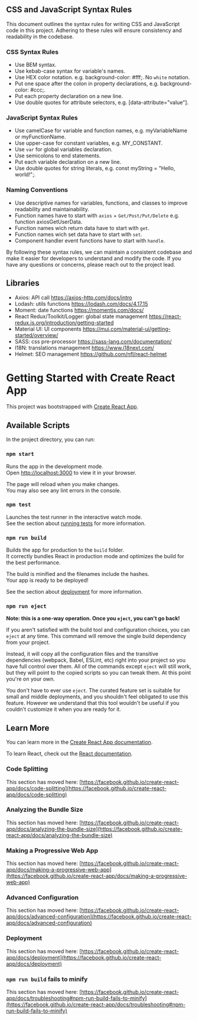 ## CSS and JavaScript Syntax Rules

This document outlines the syntax rules for writing CSS and JavaScript code in this project. Adhering to these rules will ensure consistency and readability in the codebase.

### CSS Syntax Rules

- Use BEM syntax.
- Use kebab-case syntax for variable's names.
- Use HEX color notation. e.g. background-color: #fff;. No `white` notation.
- Put one space after the colon in property declarations, e.g. background-color: #ccc;.
- Put each property declaration on a new line.
- Use double quotes for attribute selectors, e.g. [data-attribute="value"].

### JavaScript Syntax Rules

- Use camelCase for variable and function names, e.g. myVariableName or myFunctionName.
- Use upper-case for constant variables, e.g. MY_CONSTANT.
- Use `var` for global variables declaration.
- Use semicolons to end statements.
- Put each variable declaration on a new line.
- Use double quotes for string literals, e.g. const myString = "Hello, world!";.

### Naming Conventions

- Use descriptive names for variables, functions, and classes to improve readability and maintainability.
- Function names have to start with `axios` + `Get/Post/Put/Delete` e.g. function axiosGetUserData.
- Function names wich return data have to start with `get`.
- Function names wich set data have to start with `set`.
- Component handler event functions have to start with `handle`.

By following these syntax rules, we can maintain a consistent codebase and make it easier for developers to understand and modify the code. If you have any questions or concerns, please reach out to the project lead.

## Libraries

- Axios: API call https://axios-http.com/docs/intro
- Lodash: utils functions https://lodash.com/docs/4.17.15
- Moment: date functions https://momentjs.com/docs/
- React Redux/Toolkit/Logger: global state management https://react-redux.js.org/introduction/getting-started
- Material UI: UI components https://mui.com/material-ui/getting-started/overview/
- SASS: css pre-processor https://sass-lang.com/documentation/
- I18N: translations management https://www.i18next.com/
- Helmet: SEO management https://github.com/nfl/react-helmet

# Getting Started with Create React App

This project was bootstrapped with [Create React App](https://github.com/facebook/create-react-app).

## Available Scripts

In the project directory, you can run:

### `npm start`

Runs the app in the development mode.\
Open [http://localhost:3000](http://localhost:3000) to view it in your browser.

The page will reload when you make changes.\
You may also see any lint errors in the console.

### `npm test`

Launches the test runner in the interactive watch mode.\
See the section about [running tests](https://facebook.github.io/create-react-app/docs/running-tests) for more information.

### `npm run build`

Builds the app for production to the `build` folder.\
It correctly bundles React in production mode and optimizes the build for the best performance.

The build is minified and the filenames include the hashes.\
Your app is ready to be deployed!

See the section about [deployment](https://facebook.github.io/create-react-app/docs/deployment) for more information.

### `npm run eject`

**Note: this is a one-way operation. Once you `eject`, you can't go back!**

If you aren't satisfied with the build tool and configuration choices, you can `eject` at any time. This command will remove the single build dependency from your project.

Instead, it will copy all the configuration files and the transitive dependencies (webpack, Babel, ESLint, etc) right into your project so you have full control over them. All of the commands except `eject` will still work, but they will point to the copied scripts so you can tweak them. At this point you're on your own.

You don't have to ever use `eject`. The curated feature set is suitable for small and middle deployments, and you shouldn't feel obligated to use this feature. However we understand that this tool wouldn't be useful if you couldn't customize it when you are ready for it.

## Learn More

You can learn more in the [Create React App documentation](https://facebook.github.io/create-react-app/docs/getting-started).

To learn React, check out the [React documentation](https://reactjs.org/).

### Code Splitting

This section has moved here: [https://facebook.github.io/create-react-app/docs/code-splitting](https://facebook.github.io/create-react-app/docs/code-splitting)

### Analyzing the Bundle Size

This section has moved here: [https://facebook.github.io/create-react-app/docs/analyzing-the-bundle-size](https://facebook.github.io/create-react-app/docs/analyzing-the-bundle-size)

### Making a Progressive Web App

This section has moved here: [https://facebook.github.io/create-react-app/docs/making-a-progressive-web-app](https://facebook.github.io/create-react-app/docs/making-a-progressive-web-app)

### Advanced Configuration

This section has moved here: [https://facebook.github.io/create-react-app/docs/advanced-configuration](https://facebook.github.io/create-react-app/docs/advanced-configuration)

### Deployment

This section has moved here: [https://facebook.github.io/create-react-app/docs/deployment](https://facebook.github.io/create-react-app/docs/deployment)

### `npm run build` fails to minify

This section has moved here: [https://facebook.github.io/create-react-app/docs/troubleshooting#npm-run-build-fails-to-minify](https://facebook.github.io/create-react-app/docs/troubleshooting#npm-run-build-fails-to-minify)
